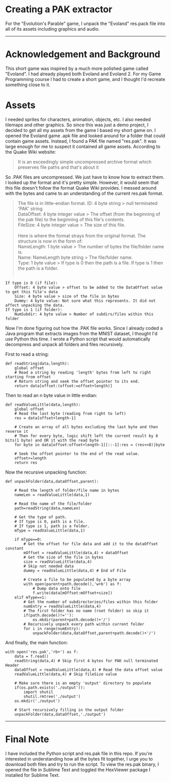 # Creating a PAK extractor

For the "Evolution's Parable" game, I unpack the "Evoland" res.pack file into all of its assets including graphics and audio.

---
# Acknowledgement and Background

This short game was inspired by a much more polished game called "Evoland". I had already played both Evoland and Evoland 2. For my Game Programming course I had to create a short game, and I thought I'd recreate something close to it.

# Assets
I needed sprites for characters, animation, objects, etc. I also needed tilemaps and other graphics. So since this was just a demo project, I decided to get all my assets from the game I based my short game on.
I opened the Evoland game .apk file and looked around for a folder that could contain game assets. Instead, I found a PAK file named "res.pak". It was large enough for me to suspect it contained all game assets.
According to the Quake Wiki website:
>It is an exceedingly simple uncompressed archive format which preserves file paths and that's about it

So .PAK files are uncompressed. We just have to know how to extract them. I looked up the format and it's pretty simple. However, it would seem that this file doesn't follow the format Quake Wiki provides. I messed around with the bytes and came to an understanding of the current res.pak format.

>The file is in little-endian format.
ID: 4 byte string > null terminated 'PAK' string</br>
DataOffset: 4 byte integer value > The offset (from the beginning of the pak file) to the beginning of this file's contents.<br/>
FileSize: 4 byte integer value > The size of this file.<br/><br/>
Here is where the format strays from the original format. The structure is now in the form of:<br/>
NameLength: 1 byte value > The number of bytes the file/folder name is.<br/>
Name: NameLength byte string > The file/folder name.<br/>
Type: 1 byte value > If type is 0 then the path is a file. If type is 1 then the path is a folder.<br/><br/>

    If type is 0 (if file):
        Offset: 4 byte value > offset to be added to the DataOffset value to get this file's data
        Size: 4 byte value > size of the file in bytes
        Dummy: 4 byte value: Not sure what this represents. It did not affect unpacking the data.
    If type is 1 (if folder):
        NumSubdir: 4 byte value > Number of subdirs/files within this folder 

Now I'm done figuring out how the .PAK file works. Since I already coded a Java program that extracts images from the MNIST dataset, I thought I'd use Python this time. I wrote a Python script that would automatically decompress and unpack all folders and files recursively.

First to read a string:

    def readString(data,length):
        global offset
        # Read a string by reading 'length' bytes from left to right starting from offset
        # Return string and seek the offset pointer to its end.
        return data[offset:(offset:=offset+length)]
Then to read an n byte value in little endian:

    def readValueLittle(data,length):
        global offset
        # Read the last byte (reading from right to left)
        res = data[offset+length-1]
        
        # Create an array of all bytes excluding the last byte and then reverse it
        # Then for every byte, logic shift left the current result by 8 bits(1 byte) and OR it with the read byte 
        for byte in data[offset:offset+length-1][::-1]:res = (res<<8)|byte
        
        # Seek the offset pointer to the end of the read value.
        offset+=length
        return res

Now the recursive unpacking function:

    def unpackFolder(data,dataOffset,parent):
        
        # Read the length of folder/file name in bytes
        nameLen = readValueLittle(data,1)
        
        # Read the name of the file/folder
        path=readString(data,nameLen)
        
        # Get the type of path. 
        # If type is 0, path is a file.
        # If type is 1, path is a folder.
        mType = readValueLittle(data,1)
    
        if mType==0:
            # Get the offset for file data and add it to the dataOffset constant
            mOffset = readValueLittle(data,4) + dataOffset
            # Get the size of the file in bytes
            size = readValueLittle(data,4)
            # Skip not needed data
            dummy = readValueLittle(data,4) # End of File
            
            # Create a file to be populated by a byte array
            with open(parent+path.decode(),'w+b') as f:
                # Dump data onto file
                f.write(data[mOffset:mOffset+size])
        elif mType==1:
            # Get the number of subdirectories/files within this folder
            numEntry = readValueLittle(data,4)
            # The first folder has no name (root folder) so skip it
            if(path.decode()!=''):
                os.mkdir(parent+path.decode()+'/')
            # Recursively unpack every path within current folder
            for i in range(numEntry):
                unpackFolder(data,dataOffset,parent+path.decode()+'/')
And finally, the main function:

    with open('res.pak','rb+') as f:
        data = f.read()
        readString(data,4) # Skip first 4 bytes for PAK null terminated Header
        dataOffset = readValueLittle(data,4) # Read the data offset value
        readValueLittle(data,4) # Skip fileSize value
        
        # Make sure there is an empty 'output' directory to populate
        if(os.path.exists('./output')):
            import shutil
            shutil.rmtree('./output')
        os.mkdir('./output')
        
        # Start recursively filling in the output folder
        unpackFolder(data,dataOffset,'./output')
---
# Final Note
I have included the Python script and res.pak file in this repo. If you're interested in understanding how all the bytes fit together, I urge you to download both files and try to run the script. To view the res.pak binary, I opened the file in Sublime Text and toggled the HexViewer package I installed for Sublime Text.
